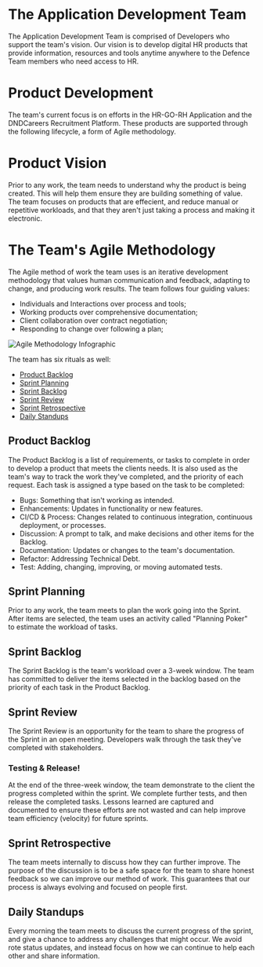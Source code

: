 # The Application Development Team

The Application Development Team is comprised of Developers who support the team's vision. Our vision is to develop digital HR products that provide information, resources and tools anytime anywhere to the Defence Team members who need access to HR.

# Product Development

The team's current focus is on efforts in the HR-GO-RH Application and the DNDCareers Recruitment Platform. These products are supported through the following lifecycle, a form of Agile methodology.

# Product Vision

Prior to any work, the team needs to understand why the product is being created. This will help them ensure they are building something of value. The team focuses on products that are effecient, and reduce manual or repetitive workloads, and that they aren't just taking a process and making it electronic.

# The Team's Agile Methodology
The Agile method of work the team uses is an iterative development methodology that values human communication and feedback, adapting to change, and producing work results. The team follows four guiding values:

* Individuals and Interactions over process and tools;
* Working products over comprehensive documentation;
* Client collaboration over contract negotiation;
* Responding to change over following a plan;

![Agile Methodology Infographic](/site/assets/Agil_Infographic.jpg)

The team has six rituals as well:
* [Product Backlog](#product-backlog)
* [Sprint Planning](#sprint-planning)
* [Sprint Backlog](#sprint-backlog)
* [Sprint Review](#sprint-review)
* [Sprint Retrospective](#sprint-retrospective)
* [Daily Standups](#daily-standups)

## Product Backlog

The Product Backlog is a list of requirements, or tasks to complete in order to develop a product that meets the clients needs. It is also used as the team's way to track the work they've completed, and the priority of each request. Each task is assigned a type based on the task to be completed:

* Bugs: Something that isn't working as intended.
* Enhancements: Updates in functionality or new features.
* CI/CD & Process: Changes related to continuous integration, continuous deployment, or processes.
* Discussion: A prompt to talk, and make decisions and other items for the Backlog.
* Documentation: Updates or changes to the team's documentation.
* Refactor: Addressing Technical Debt.
* Test: Adding, changing, improving, or moving automated tests.

## Sprint Planning

Prior to any work, the team meets to plan the work going into the Sprint. After items are selected, the team uses an activity called "Planning Poker" to estimate the workload of tasks.

## Sprint Backlog

The Sprint Backlog is the team's workload over a 3-week window. The team has committed to deliver the items selected in the backlog based on the priority of each task in the Product Backlog.

## Sprint Review

The Sprint Review is an opportunity for the team to share the progress of the Sprint in an open meeting. Developers walk through the task they've completed with stakeholders.

### Testing & Release!

At the end of the three-week window, the team demonstrate to the client the progress completed within the sprint. We complete further tests, and then release the completed tasks. Lessons learned are captured and documented to ensure these efforts are not wasted and can help improve team efficiency (velocity) for future sprints.

## Sprint Retrospective

The team meets internally to discuss how they can further improve. The purpose of the discussion is to be a safe space for the team to share honest feedback so we can improve our method of work. This guarantees that our process is always evolving and focused on people first.

## Daily Standups

Every morning the team meets to discuss the current progress of the sprint, and give a chance to address any challenges that might occur. We avoid rote status updates, and instead focus on how we can continue to help each other and share information.
